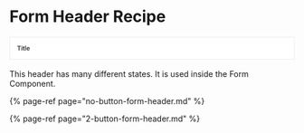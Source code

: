 # Form Header Recipe

![](../../../.gitbook/assets/page-header.png)

This header has many different states. It is used inside the Form Component.

{% page-ref page="no-button-form-header.md" %}

{% page-ref page="2-button-form-header.md" %}



